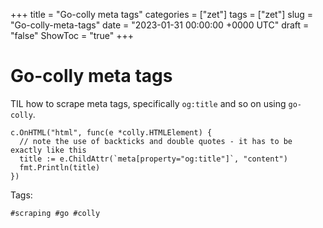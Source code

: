+++
title = "Go-colly meta tags"
categories = ["zet"]
tags = ["zet"]
slug = "Go-colly-meta-tags"
date = "2023-01-31 00:00:00 +0000 UTC"
draft = "false"
ShowToc = "true"
+++

# Go-colly meta tags

TIL how to scrape meta tags, specifically `og:title` and so on using `go-colly`.

```golang
c.OnHTML("html", func(e *colly.HTMLElement) {
  // note the use of backticks and double quotes - it has to be exactly like this
  title := e.ChildAttr(`meta[property="og:title"]`, "content")
  fmt.Println(title)
})
```

Tags:

    #scraping #go #colly

